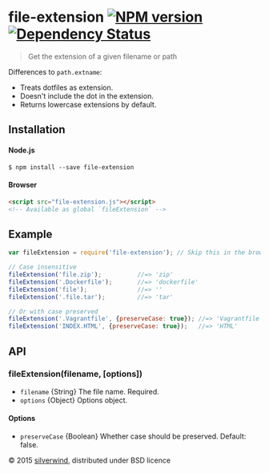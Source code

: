 # file-extension [![NPM version](https://img.shields.io/npm/v/file-extension.svg?style=flat)](https://www.npmjs.org/package/file-extension) [![Dependency Status](http://img.shields.io/david/silverwind/file-extension.svg?style=flat)](https://david-dm.org/silverwind/file-extension)
> Get the extension of a given filename or path

Differences to `path.extname`:

* Treats dotfiles as extension.
* Doesn't include the dot in the extension.
* Returns lowercase extensions by default.

## Installation
#### Node.js
```
$ npm install --save file-extension
```
#### Browser
```html
<script src="file-extension.js"></script>
<!-- Available as global `fileExtension` -->
```
## Example
```js
var fileExtension = require('file-extension'); // Skip this in the browser

// Case insensitive
fileExtension('file.zip');          //=> 'zip'
fileExtension('.Dockerfile');       //=> 'dockerfile'
fileExtension('file');              //=> ''
fileExtension('.file.tar');         //=> 'tar'

// Or with case preserved
fileExtension('.Vagrantfile', {preserveCase: true}); //=> 'Vagrantfile'
fileExtension('INDEX.HTML', {preserveCase: true});   //=> 'HTML'
```

## API
### fileExtension(filename, [options])
- `filename` {String} The file name. Required.
- `options` {Object} Options object.

#### Options
- `preserveCase` {Boolean} Whether case should be preserved. Default: false.

© 2015 [silverwind](https://github.com/silverwind), distributed under BSD licence
